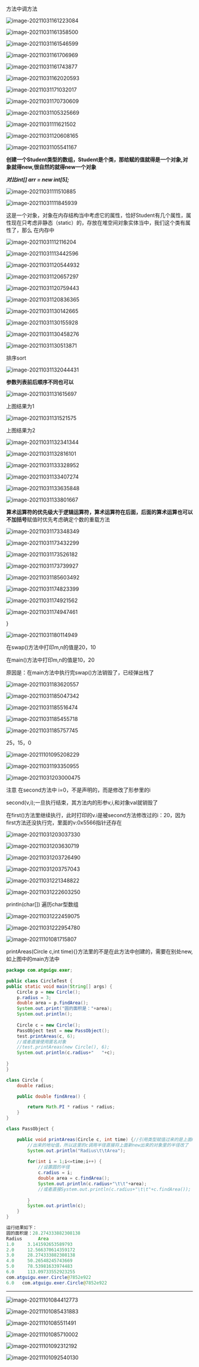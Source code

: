 

方法中调方法

![image-20211031161223084](C:\Users\yangd\AppData\Roaming\Typora\typora-user-images\image-20211031161223084.png)

![image-20211031161358500](C:\Users\yangd\AppData\Roaming\Typora\typora-user-images\image-20211031161358500.png)

![image-20211031161546599](C:\Users\yangd\AppData\Roaming\Typora\typora-user-images\image-20211031161546599.png)

![image-20211031161706969](C:\Users\yangd\AppData\Roaming\Typora\typora-user-images\image-20211031161706969.png)

![image-20211031161743877](C:\Users\yangd\AppData\Roaming\Typora\typora-user-images\image-20211031161743877.png)

![image-20211031162020593](C:\Users\yangd\AppData\Roaming\Typora\typora-user-images\image-20211031162020593.png)

![image-20211031171032017](C:\Users\yangd\AppData\Roaming\Typora\typora-user-images\image-20211031171032017.png)

![image-20211031170730609](C:\Users\yangd\AppData\Roaming\Typora\typora-user-images\image-20211031170730609.png)

![image-20211031105325669](C:\Users\yangd\AppData\Roaming\Typora\typora-user-images\image-20211031105325669.png)

![image-20211031111621502](C:\Users\yangd\AppData\Roaming\Typora\typora-user-images\image-20211031111621502.png)

![image-20211031120608165](C:\Users\yangd\AppData\Roaming\Typora\typora-user-images\image-20211031120608165.png)

![image-20211031105541167](C:\Users\yangd\AppData\Roaming\Typora\typora-user-images\image-20211031105541167.png)

**创建一个Student类型的数组，Student是个类，那给赋的值就得是一个对象,对象就得new,很自然的就得new一个对象**

***对比int[] arr = new int[5];***

![image-20211031111510885](C:\Users\yangd\AppData\Roaming\Typora\typora-user-images\image-20211031111510885.png)

![image-20211031111845939](C:\Users\yangd\AppData\Roaming\Typora\typora-user-images\image-20211031111845939.png)

这是一个对象，对象在内存结构当中考虑它的属性，恰好Student有几个属性，属性现在只考虑非静态（static）的，存放在堆空间对象实体当中，我们这个类有属性了，那么 在内存中

![image-20211031112116204](C:\Users\yangd\AppData\Roaming\Typora\typora-user-images\image-20211031112116204.png)

![image-20211031113442596](C:\Users\yangd\AppData\Roaming\Typora\typora-user-images\image-20211031113442596.png)

![image-20211031120544932](C:\Users\yangd\AppData\Roaming\Typora\typora-user-images\image-20211031120544932.png)

![image-20211031120657297](C:\Users\yangd\AppData\Roaming\Typora\typora-user-images\image-20211031120657297.png)

![image-20211031120759443](C:\Users\yangd\AppData\Roaming\Typora\typora-user-images\image-20211031120759443.png)

![image-20211031120836365](C:\Users\yangd\AppData\Roaming\Typora\typora-user-images\image-20211031120836365.png)

![image-20211031130142665](C:\Users\yangd\AppData\Roaming\Typora\typora-user-images\image-20211031130142665.png)

![image-20211031130155928](C:\Users\yangd\AppData\Roaming\Typora\typora-user-images\image-20211031130155928.png)

![image-20211031130458276](C:\Users\yangd\AppData\Roaming\Typora\typora-user-images\image-20211031130458276.png)

![image-20211031130513871](C:\Users\yangd\AppData\Roaming\Typora\typora-user-images\image-20211031130513871.png)

排序sort

![image-20211031132044431](C:\Users\yangd\AppData\Roaming\Typora\typora-user-images\image-20211031132044431.png)

**参数列表前后顺序不同也可以**



![image-20211031131615697](C:\Users\yangd\AppData\Roaming\Typora\typora-user-images\image-20211031131615697.png)

上图结果为1

![image-20211031131521575](C:\Users\yangd\AppData\Roaming\Typora\typora-user-images\image-20211031131521575.png)

上图结果为2

![image-20211031132341344](C:\Users\yangd\AppData\Roaming\Typora\typora-user-images\image-20211031132341344.png)

![image-20211031132816101](C:\Users\yangd\AppData\Roaming\Typora\typora-user-images\image-20211031132816101.png)

![image-20211031133328952](C:\Users\yangd\AppData\Roaming\Typora\typora-user-images\image-20211031133328952.png)

![image-20211031133407274](C:\Users\yangd\AppData\Roaming\Typora\typora-user-images\image-20211031133407274.png)

![image-20211031133635848](C:\Users\yangd\AppData\Roaming\Typora\typora-user-images\image-20211031133635848.png)

![image-20211031133801667](C:\Users\yangd\AppData\Roaming\Typora\typora-user-images\image-20211031133801667.png)

**算术运算符的优先级大于逻辑运算符，算术运算符在后面，后面的算术运算也可以不加括号**赋值时优先考虑确定个数的重载方法

![image-20211031173348349](C:\Users\yangd\AppData\Roaming\Typora\typora-user-images\image-20211031173348349.png)

![image-20211031173432299](C:\Users\yangd\AppData\Roaming\Typora\typora-user-images\image-20211031173432299.png)

![image-20211031173526182](C:\Users\yangd\AppData\Roaming\Typora\typora-user-images\image-20211031173526182.png)

![image-20211031173739927](C:\Users\yangd\AppData\Roaming\Typora\typora-user-images\image-20211031173739927.png)

![image-20211031185603492](C:\Users\yangd\AppData\Roaming\Typora\typora-user-images\image-20211031185603492.png)

![image-20211031174823399](C:\Users\yangd\AppData\Roaming\Typora\typora-user-images\image-20211031174823399.png)

![image-20211031174921562](C:\Users\yangd\AppData\Roaming\Typora\typora-user-images\image-20211031174921562.png)

![image-20211031174947461](C:\Users\yangd\AppData\Roaming\Typora\typora-user-images\image-20211031174947461.png)

}

![image-20211031180114949](C:\Users\yangd\AppData\Roaming\Typora\typora-user-images\image-20211031180114949.png)

在swap()方法中打印m,n的值是20，10

在main()方法中打印m,n的值是10，20

原因是：在main方法中执行完swap()方法销毁了，已经弹出栈了

![image-20211031183620557](C:\Users\yangd\AppData\Roaming\Typora\typora-user-images\image-20211031183620557.png)

 ![image-20211031185047342](C:\Users\yangd\AppData\Roaming\Typora\typora-user-images\image-20211031185047342.png)

![image-20211031185516474](C:\Users\yangd\AppData\Roaming\Typora\typora-user-images\image-20211031185516474.png)

![image-20211031185455718](C:\Users\yangd\AppData\Roaming\Typora\typora-user-images\image-20211031185455718.png)

![image-20211031185757745](C:\Users\yangd\AppData\Roaming\Typora\typora-user-images\image-20211031185757745.png)

25，15，0

![image-20211101095208229](C:\Users\yangd\AppData\Roaming\Typora\typora-user-images\image-20211101095208229.png)

![image-20211031193350955](C:\Users\yangd\AppData\Roaming\Typora\typora-user-images\image-20211031193350955.png)

![image-20211031203000475](C:\Users\yangd\AppData\Roaming\Typora\typora-user-images\image-20211031203000475.png)

注意 在second方法中 i=0，不是声明的，而是修改了形参里的i

second(v,i);一旦执行结束，其方法内的形参v,i,和对象val就销毁了

在first()方法里继续执行，此时打印的v.i是被second方法修改过的i：20，因为first方法还没执行完，里面的v:0x5566指针还存在

![image-20211031203037330](C:\Users\yangd\AppData\Roaming\Typora\typora-user-images\image-20211031203037330.png)

![image-20211031203630719](C:\Users\yangd\AppData\Roaming\Typora\typora-user-images\image-20211031203630719.png)

![image-20211031203726490](C:\Users\yangd\AppData\Roaming\Typora\typora-user-images\image-20211031203726490.png)

![image-20211031203757043](C:\Users\yangd\AppData\Roaming\Typora\typora-user-images\image-20211031203757043.png)

![image-20211031221348822](C:\Users\yangd\AppData\Roaming\Typora\typora-user-images\image-20211031221348822.png)

![image-20211031222603250](C:\Users\yangd\AppData\Roaming\Typora\typora-user-images\image-20211031222603250.png)

println(char[]) 遍历char型数组

![image-20211031222459075](C:\Users\yangd\AppData\Roaming\Typora\typora-user-images\image-20211031222459075.png)

![image-20211031222954780](C:\Users\yangd\AppData\Roaming\Typora\typora-user-images\image-20211031222954780.png)

![image-20211101081715807](C:\Users\yangd\AppData\Roaming\Typora\typora-user-images\image-20211101081715807.png)

printAreas(Circle c,int time){}方法里的不是在此方法中创建的，需要在别处new,如上图中的main方法中



~~~java
package com.atguigu.exer;

public class CircleTest {
public static void main(String[] args) {
	Circle p = new Circle();
	p.radius = 3;
	double area = p.findArea();
	System.out.print("圆的面积是："+area);
	System.out.println();
	
	Circle c = new Circle();
	PassObject test = new PassObject();
	test.printAreas(c, 6);
    //或者直接使用匿名对象
	//test.printAreas(new Circle(), 6);
	System.out.println(c.radius+"   "+c);
	
}
}

class Circle {
	double radius;

	public double findArea() {

		return Math.PI * radius * radius;
	}
}

class PassObject {

	public void printAreas(Circle c, int time) {//引用类型赋值过来的是上面new
		//出来的地址值，所以这里的c调用半径直接将上面新new出来的对象里的半径改了
		System.out.println("Radius\t\tArea");
		
		for(int i = 1;i<=time;i++) {
			//设置圆的半径
			c.radius = i;
			double area = c.findArea();
			System.out.println(c.radius+"\t\t"+area);
			//或者直接System.out.println(c.radius+"\t\t"+c.findArea());
			
		}
		System.out.println(c);
	}
}

运行结果如下：
圆的面积是：28.274333882308138
Radius		Area
1.0		3.141592653589793
2.0		12.566370614359172
3.0		28.274333882308138
4.0		50.26548245743669
5.0		78.53981633974483
6.0		113.09733552923255
com.atguigu.exer.Circle@7852e922
6.0   com.atguigu.exer.Circle@7852e922

~~~

___

![image-20211101084412773](C:\Users\yangd\AppData\Roaming\Typora\typora-user-images\image-20211101084412773.png)

![image-20211101085431883](C:\Users\yangd\AppData\Roaming\Typora\typora-user-images\image-20211101085431883.png)

![image-20211101085511491](C:\Users\yangd\AppData\Roaming\Typora\typora-user-images\image-20211101085511491.png)

![image-20211101085710002](C:\Users\yangd\AppData\Roaming\Typora\typora-user-images\image-20211101085710002.png)

![image-20211101092312192](C:\Users\yangd\AppData\Roaming\Typora\typora-user-images\image-20211101092312192.png)

![image-20211101092540130](C:\Users\yangd\AppData\Roaming\Typora\typora-user-images\image-20211101092540130.png)

